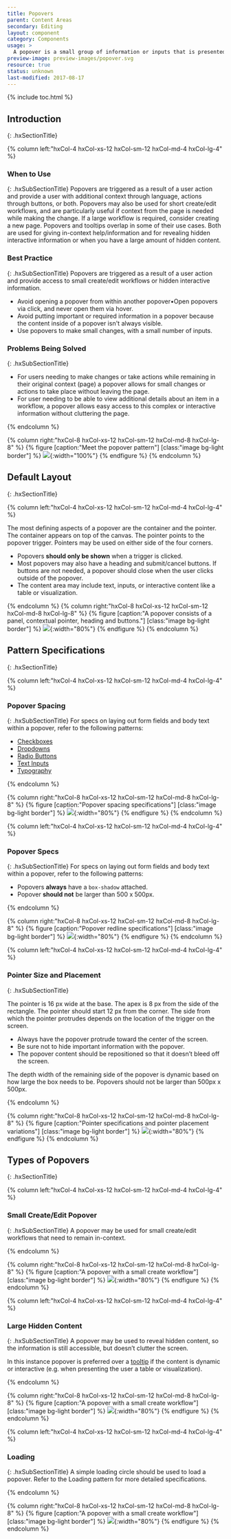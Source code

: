 ```yaml
---
title: Popovers
parent: Content Areas
secondary: Editing
layout: component
category: Components
usage: >
  A popover is a small group of information or inputs that is presented in a panel that is overlayed on top of the original page, preserving the user’s context.
preview-image: preview-images/popover.svg
resource: true
status: unknown
last-modified: 2017-08-17
---
```


{% include toc.html %}

## Introduction
{: .hxSectionTitle}
<div class="hxRow">

{% column left:"hxCol-4 hxCol-xs-12 hxCol-sm-12 hxCol-md-4 hxCol-lg-4" %}

### When to Use
{: .hxSubSectionTitle}
Popovers are triggered as a result of a user action and provide a user with additional context through language, actions through buttons, or both. Popovers may also be used for short create/edit workflows, and are particularly useful if context from the page is needed while making the change. If a large workflow is required, consider creating a new page. Popovers and tooltips overlap in some of their use cases. Both are used for giving in-context help/information and for revealing hidden interactive information or when you have a large amount of hidden content.


### Best Practice
{: .hxSubSectionTitle}
Popovers are triggered as a result of a user action and provide access to small create/edit workflows or hidden interactive information. 

- Avoid opening a popover from within another popover•Open popovers via click, and never open them via hover.
- Avoid putting important or required information in a popover because the content inside of a popover isn't always visible.
- Use popovers to make small changes, with a small number of inputs.

### Problems Being Solved
{: .hxSubSectionTitle}
- For users needing to make changes or take actions while remaining in their original context (page) a popover allows for small changes or actions to take place without leaving the page.
- For user needing to be able to view additional details about an item in a workflow, a popover allows easy access to this complex or interactive information without cluttering the page.

{% endcolumn %}

{% column right:"hxCol-8 hxCol-xs-12 hxCol-sm-12 hxCol-md-8 hxCol-lg-8" %}
{% figure [caption:"Meet the popover pattern"] [class:"image bg-light border"] %}
![]({{site.url}}/assets/images/components/content-areas/popovers/popover-hero-image.svg){:width="100%"}
{% endfigure %}
{% endcolumn %}

</div>

## Default Layout 
{: .hxSectionTitle}
<div class="hxRow">
{% column left:"hxCol-4 hxCol-xs-12 hxCol-sm-12 hxCol-md-4 hxCol-lg-4" %}

The most defining aspects of a popover are the container and the pointer. The container  appears on top of the canvas. The pointer points to the popover trigger. Pointers may be used on either side of the four corners.

- Popovers **should only be shown** when a trigger is clicked.
- Most popovers may also have a heading and submit/cancel buttons. If buttons are not needed, a popover should close when the user clicks outside of the popover.
- The content area may include text, inputs, or interactive content like a table or visualization.

{% endcolumn %}
{% column right:"hxCol-8 hxCol-xs-12 hxCol-sm-12 hxCol-md-8 hxCol-lg-8" %}
{% figure [caption:"A popover consists of a panel, contextual pointer, heading and buttons."] [class:"image bg-light border"] %}
![]({{site.url}}/assets/images/components/content-areas/popovers/popover-default-layout.svg){:width="80%"}
{% endfigure %}
{% endcolumn %}
</div>

## Pattern Specifications 
{: .hxSectionTitle}
<div class="hxRow">
{% column left:"hxCol-4 hxCol-xs-12 hxCol-sm-12 hxCol-md-4 hxCol-lg-4" %}

### Popover Spacing
{: .hxSubSectionTitle}
For specs on laying out form fields and body text within a popover, refer to the following patterns:

- <a href="{{site.baseurl}}/components/checkboxes.html">Checkboxes</a>
- <a href="{{site.baseurl}}/components/dropdowns.html">Dropdowns</a>
- <a href="{{site.baseurl}}/components/radio-buttons.html">Radio Buttons</a>
- <a href="{{site.baseurl}}/components/type-inputs.html" target="_blank">Text Inputs</a>
- <a href="{{site.baseurl}}/style/typography.html">Typography</a>

{% endcolumn %}

{% column right:"hxCol-8 hxCol-xs-12 hxCol-sm-12 hxCol-md-8 hxCol-lg-8" %}
{% figure [caption:"Popover spacing specifications"] [class:"image bg-light border"] %}
![]({{site.url}}/assets/images/components/content-areas/popovers/popover-spacing.svg){:width="80%"}
{% endfigure %}
{% endcolumn %}

</div>

<div class="hxRow">
{% column left:"hxCol-4 hxCol-xs-12 hxCol-sm-12 hxCol-md-4 hxCol-lg-4" %}

### Popover Specs
{: .hxSubSectionTitle}
For specs on laying out form fields and body text within a popover, refer to the following patterns:

- Popovers **always** have a `box-shadow` attached.
- Popover **should not** be larger than 500 x 500px. 

<!-- {% include note.html content="If more space than this is required, look into -->
<!-- solving the design challenge with a different Helix pattern"%} -->


<!-- {% include note.html content="Helix provides an alternate implementation that -->
<!-- includes [tertiary navigational](#tertiary-left-navigation) elements, -->
<!-- but it is not preferred."%} -->


{% endcolumn %}

{% column right:"hxCol-8 hxCol-xs-12 hxCol-sm-12 hxCol-md-8 hxCol-lg-8" %}
{% figure [caption:"Popover redline specifications"] [class:"image bg-light border"] %}
![]({{site.url}}/assets/images/components/content-areas/popovers/popover-specs.svg){:width="80%"}
{% endfigure %}
{% endcolumn %}
</div>

<div class="hxRow">
{% column left:"hxCol-4 hxCol-xs-12 hxCol-sm-12 hxCol-md-4 hxCol-lg-4" %}

### Pointer Size and Placement
{: .hxSubSectionTitle}

The pointer is 16 px wide at the base. The apex is 8 px from the side of the rectangle. The pointer should start 12 px from the corner. The side from which the pointer protrudes depends on the location of the trigger on the screen.

- Always have the popover protrude toward the center of the screen.
- Be sure not to hide important information with the popover.
- The popover content should be repositioned so that it doesn’t bleed off the screen.

The depth width of the remaining side of the popover is dynamic based on how large the box needs to be. Popovers should not be larger than 500px x 500px.

{% endcolumn %}

{% column right:"hxCol-8 hxCol-xs-12 hxCol-sm-12 hxCol-md-8 hxCol-lg-8" %}
{% figure [caption:"Pointer specifications and pointer placement variations"] [class:"image bg-light border"] %}
![]({{site.url}}/assets/images/components/content-areas/popovers/popover-pointer-size-placement.svg){:width="80%"}
{% endfigure %}
{% endcolumn %}
</div>

## Types of Popovers
{: .hxSectionTitle}
<div class="hxRow">
{% column left:"hxCol-4 hxCol-xs-12 hxCol-sm-12 hxCol-md-4 hxCol-lg-4" %}

### Small Create/Edit Popover
{: .hxSubSectionTitle}
A popover may be used for small create/edit workflows that need to remain in-context.

{% endcolumn %}

{% column right:"hxCol-8 hxCol-xs-12 hxCol-sm-12 hxCol-md-8 hxCol-lg-8" %}
{% figure [caption:"A popover with a small create workflow"] [class:"image bg-light border"] %}
![]({{site.url}}/assets/images/components/content-areas/popovers/popover-small-create-edit.svg){:width="80%"}
{% endfigure %}
{% endcolumn %}
</div>

<div class="hxRow">
{% column left:"hxCol-4 hxCol-xs-12 hxCol-sm-12 hxCol-md-4 hxCol-lg-4" %}

### Large Hidden Content
{: .hxSubSectionTitle}
A popover may be used to reveal hidden content, so the information is still accessible, but doesn’t clutter the screen.

In this instance popover is preferred over a <a href="{{site.baseurl}}/components/tooltip.html">tooltip</a> if the content is dynamic or interactive (e.g. when presenting the user a table or visualization). 

{% endcolumn %}

{% column right:"hxCol-8 hxCol-xs-12 hxCol-sm-12 hxCol-md-8 hxCol-lg-8" %}
{% figure [caption:"A popover with a small create workflow"] [class:"image bg-light border"] %}
![]({{site.url}}/assets/images/components/content-areas/popovers/popover-large-hidden-content.svg){:width="80%"}
{% endfigure %}
{% endcolumn %}
</div>

<div class="hxRow">
{% column left:"hxCol-4 hxCol-xs-12 hxCol-sm-12 hxCol-md-4 hxCol-lg-4" %}

### Loading
{: .hxSubSectionTitle}
A simple loading circle should be used to load a popover. Refer to the Loading pattern for more detailed specifications.

{% endcolumn %}

{% column right:"hxCol-8 hxCol-xs-12 hxCol-sm-12 hxCol-md-8 hxCol-lg-8" %}
{% figure [caption:"A popover with a small create workflow"] [class:"image bg-light border"] %}
![]({{site.url}}/assets/images/components/content-areas/popovers/popover-loading.svg){:width="80%"}
{% endfigure %}
{% endcolumn %}
</div>
